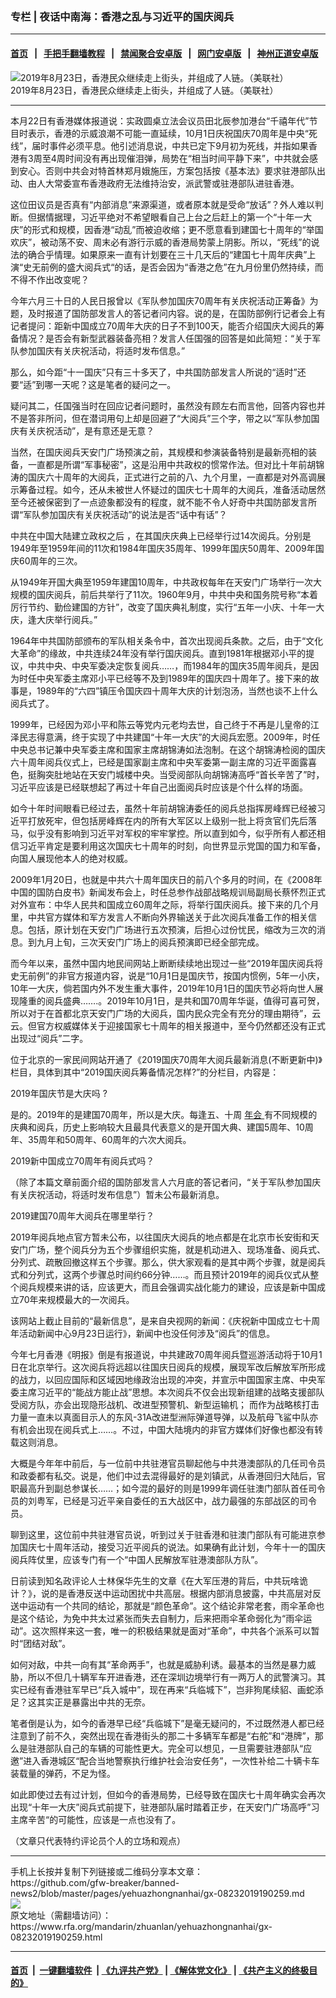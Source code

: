 ### 专栏 | 夜话中南海：香港之乱与习近平的国庆阅兵
------------------------

#### [首页](https://github.com/gfw-breaker/banned-news2/blob/master/README.md) &nbsp;&nbsp;|&nbsp;&nbsp; [手把手翻墙教程](https://github.com/gfw-breaker/guides/wiki) &nbsp;&nbsp;|&nbsp;&nbsp; [禁闻聚合安卓版](https://github.com/gfw-breaker/bn-android) &nbsp;&nbsp;|&nbsp;&nbsp; [网门安卓版](https://github.com/oGate2/oGate) &nbsp;&nbsp;|&nbsp;&nbsp; [神州正道安卓版](https://github.com/SzzdOgate/update) 



<div id="headerimg">
 <img alt="2019年8月23日，香港民众继续走上街头，并组成了人链。（美联社）" src="https://www.rfa.org/mandarin/zhuanlan/yehuazhongnanhai/gx-08232019190259.html/hj823.jpg/@@images/737ac9ad-09d5-4099-acf9-647940483bfd.jpeg" title="2019年8月23日，香港民众继续走上街头，并组成了人链。（美联社）"/>
 <div id="headerimgcontents">
  <div id="headerimgcaption">
   <span>
    2019年8月23日，香港民众继续走上街头，并组成了人链。（美联社）
   </span>
   <!-- zoomattribute -->
  </div>
  <!-- headerimgcaption -->
 </div>
 <!-- headerimagecontents -->
</div>

<hr/>
<div id="storytext">
 <div>
  <div class="slot_header">
  </div>
 </div>
 <p>
  本月22日有香港媒体报道说：实政圆桌立法会议员田北辰参加港台“千禧年代”节目时表示，香港的示威浪潮不可能一直延续，10月1日庆祝国庆70周年是中央“死线”，届时事件必须平息。他引述消息说，中共已定下9月初为死线，并指如果香港有3周至4周时间没有再出现催泪弹，局势在“相当时间平静下来”，中共就会感到安心。否则中共会对特首林郑月娥施压，方案包括按《基本法》要求驻港部队出动、由人大常委宣布香港政府无法维持治安，派武警或驻港部队进驻香港。
 </p>
 <p>
  这位田议员是否真有“内部消息”来源渠道，或者原本就是受命“放话”？外人难以判断。但据情据理，习近平绝对不希望眼看自己上台之后赶上的第一个“十年一大庆”的形式和规模，因香港“动乱”而被迫收缩；更不愿意看到建国七十周年的“举国欢庆”，被动荡不安、周末必有游行示威的香港局势蒙上阴影。所以，“死线”的说法的确合乎情理。如果原来一直有计划要在三十几天后的“建国七十周年庆典”上演“史无前例的盛大阅兵式“的话，是否会因为“香港之危”在九月份里仍然持续，而不得不作出改变呢？
 </p>
 <p>
  今年六月三十日的人民日报曾以《军队参加国庆70周年有关庆祝活动正筹备》为题，及时报道了国防部发言人的答记者问内容。说的是，在国防部例行记者会上有记者提问：距新中国成立70周年大庆的日子不到100天，能否介绍国庆大阅兵的筹备情况？是否会有新型武器装备亮相？发言人任国强的回答是如此简短：“关于军队参加国庆有关庆祝活动，将适时发布信息。”
 </p>
 <p>
  那么，如今距“十一国庆”只有三十多天了，中共国防部发言人所说的“适时”还要“适”到哪一天呢？这是笔者的疑问之一。
 </p>
 <p>
  疑问其二，任国强当时在回应记者问题时，虽然没有顾左右而言他，回答内容也并不是答非所问，但在潜词用句上却是回避了“大阅兵”三个字，带之以“军队参加国庆有关庆祝活动”，是有意还是无意？
 </p>
 <p>
  当然，在国庆阅兵天安门广场预演之前，其规模和参演装备特别是最新亮相的装备，一直都是所谓“军事秘密”，这是沿用中共政权的惯常作法。但对比十年前胡锦涛的国庆六十周年的大阅兵，正式进行之前的八、九个月里，一直都是对外高调展示筹备过程。如今，还从未被世人怀疑过的国庆七十周年的大阅兵，准备活动居然至今还被保密到了一点迹象都没有的程度，就不能不令人好奇中共国防部发言所谓“军队参加国庆有关庆祝活动”的说法是否“话中有话”？
 </p>
 <p>
  中共在中国大陆建立政权之后 ，在其国庆庆典上已经举行过14次阅兵。分别是1949年至1959年间的11次和1984年国庆35周年、1999年国庆50周年、2009年国庆60周年的三次。
 </p>
 <p>
  从1949年开国大典至1959年建国10周年，中共政权每年在天安门广场举行一次大规模的国庆阅兵，前后共举行了11次。1960年9月，中共中央和国务院号称“本着厉行节约、勤俭建国的方针”，改变了国庆典礼制度，实行“五年一小庆、十年一大庆，逢大庆举行阅兵。”
 </p>
 <p>
  1964年中共国防部颁布的军队相关条令中，首次出现阅兵条款。之后，由于“文化大革命”的缘故，中共连续24年没有举行国庆阅兵。直到1981年根据邓小平的提议，中共中央、中央军委决定恢复阅兵……，而1984年的国庆35周年阅兵，是因为时任中央军委主席邓小平已经等不及到1989年的国庆四十周年了。接下来的故事是，1989年的“六四”镇压令国庆四十周年大庆的计划泡汤，当然也谈不上什么阅兵式了。
 </p>
 <p>
  1999年，已经因为邓小平和陈云等党内元老均去世，自己终于不再是儿皇帝的江泽民志得意满，终于实现了中共建国“十年一大庆”的大阅兵宏愿。2009年，时任中央总书记兼中央军委主席和国家主席胡锦涛如法泡制。在这个胡锦涛检阅的国庆六十周年阅兵仪式上，已经是国家副主席和中央军委第一副主席的习近平面露喜色，挺胸突肚地站在天安门城楼中央。当受阅部队向胡锦涛高呼“首长辛苦了”时，习近平应该是已经联想起了再过十年自己出面阅兵时应该是个什么样的场面。
 </p>
 <p>
  如今十年时间眼看已经过去，虽然十年前胡锦涛委任的阅兵总指挥房峰辉已经被习近平打放死牢，但包括房峰辉在内的所有大军区以上级别一批上将贪官们先后落马，似乎没有影响到习近平对军权的牢牢掌控。所以直到如今，似乎所有人都还相信习近平肯定是要利用这次国庆七十周年的时刻，向世界显示党国的国力和军备，向国人展现他本人的绝对权威。
 </p>
 <p>
  2009年1月20日，也就是中共六十周年国庆日的前八个多月的时间，在《2008年中国的国防白皮书》新闻发布会上，时任总参作战部战略规训局副局长蔡怀烈正式对外宣布：中华人民共和国成立60周年之际，将举行国庆阅兵。接下来的几个月里，中共官方媒体和军方发言人不断向外界输送关于此次阅兵准备工作的相关信息。包括，原计划在天安门广场进行五次预演，后担心过份忧民，缩改为三次的消息。到九月上旬，三次天安门广场上的阅兵预演即已经全部完成。
 </p>
 <p>
  而今年以来，虽然中国内地民间网站上断断续续地出现过一些“2019年国庆阅兵将史无前例”的非官方报道内容，说是“10月1日是国庆节，按国内惯例，5年一小庆，10年一大庆，倘若国内外不发生重大事件，2019年10月1日的国庆节必将向世人展现隆重的阅兵盛典…….。2019年10月1日，是共和国70周年华诞，值得可喜可贺，所以对于在首都北京天安门广场的大阅兵，国内民众完全有充分的理由期待”，云云。但官方权威媒体关于迎接国家七十周年的相关报道中，至今仍然都还没有正式出现过“阅兵”二字。
 </p>
 <p>
  位于北京的一家民间网站开通了《2019国庆70周年大阅兵最新消息(不断更新中)》栏目，具体到其中“2019国庆阅兵筹备情况怎样?”的分栏目，内容是：
 </p>
 <p>
  2019年国庆节是大庆吗 ?
 </p>
 <p>
  是的。2019年的是建国70周年，所以是大庆。每逢五、十周
  <a href="http://bj.bendibao.com/tour/2013111/92982.shtm" target="_blank">
   年会
  </a>
  有不同规模的庆典和阅兵，历史上影响较大且最具代表意义的是开国大典、建国5周年、10周年、35周年和50周年、60周年的六次大阅兵。
 </p>
 <p>
  2019新中国成立70周年有阅兵式吗？
 </p>
 <p>
  （除了本篇文章前面介绍的国防部发言人六月底的答记者问，“关于军队参加国庆有关庆祝活动，将适时发布信息”）暂未公布最新消息。
 </p>
 <p>
  2019建国70周年大阅兵在哪里举行？
 </p>
 <p>
  2019年阅兵地点官方暂未公布，以往国庆大阅兵的地点都是在北京市长安街和天安门广场，整个阅兵分为五个步骤组织实施，就是机动进入、现场准备、阅兵式、分列式、疏散回撤这样五个步骤。那么，供大家观看的是其中两个步骤，就是阅兵式和分列式，这两个步骤总时间约66分钟……。而且预计2019年的阅兵仪式从整个阅兵规模来讲的话，应该更大，而且会强调实战化能力的建设，应该是新中国成立70年来规模最大的一次阅兵。
 </p>
 <p>
  该网站上截止目前的“最新信息”，是来自央视网的新闻：《庆祝新中国成立七十周年活动新闻中心9月23日运行》，新闻中也没任何涉及“阅兵”的信息。
 </p>
 <p>
  今年七月香港《明报》倒是有报道说，中共建政70周年阅兵暨巡游活动将于10月1日在北京举行。这次阅兵将远超以往国庆日阅兵的规模，展现军改后解放军所形成的战力，以回应国际和区域因地缘政治出现的冲突，并宣示中国国家主席、中央军委主席习近平的“能战方能止战”思想。本次阅兵不仅会出现新组建的战略支援部队受阅方队，亦会出现隐形战机、改进型预警机、新型运输机； 而作为战略核打击力量一直未以真面目示人的东风-31A改进型洲际弹道导弹，以及航母飞鲨中队亦有机会出现在阅兵式上……。不过，中国大陆境内的非官方媒体们好像也都没有转载这则消息。
 </p>
 <p>
  大概是今年年中前后，与一位前中共驻港官员聊起他与中共港澳部队的几任司令员和政委都有私交。说是，他们中过去混得最好的是刘镇武，从香港回归大陆后，官职最高升到副总参谋长……；如今混的最好的则是1999年调任驻澳门部队首任司令员的刘粤军，已经是习近平亲自委任的五大战区中，战力最强的东部战区的司令员。
 </p>
 <p>
  聊到这里，这位前中共驻港官员说，听到过关于驻香港和驻澳门部队有可能进京参加国庆七十周年活动，接受习近平阅兵的说法。如果确有此计划，今年十一的国庆阅兵阵仗里，应该专门有一个“中国人民解放军驻港澳部队方队”。
 </p>
 <p>
  日前读到知名政评论人士林保华先生的文章《在大军压港的背后，中共玩啥诡计？》，说的是香港反送中运动困扰中共高层。根据内部消息披露，中共高层对反送中运动有一个共同的结论，那就是“颜色革命”。这个结论非常老套，雨伞革命也是这个结论，为免中共太过紧张而失去自制力，后来把雨伞革命弱化为“雨伞运动”。这次照样来这一套，唯一的积极结果就是面对“革命”，中共各个派系可以暂时“团结对敌”。
 </p>
 <p>
  如何对敌，中共一向有其“革命两手”，也就是威胁利诱。最基本的当然是暴力威胁，所以不但几十辆军车开进香港，还在深圳边境举行有一两万人的武警演习。其实已经有香港驻军早已“兵入城中”，现在再来“兵临城下”，岂非狗尾续貂、画蛇添足？这其实正是暴露出中共的无奈。
 </p>
 <p>
  笔者倒是认为，如今的香港早已经“兵临城下”是毫无疑问的，不过既然港人都已经注意到了前不久，突然出现在香港街头的那二十多辆军车都是“右舵”和“港牌”，那么是驻港部队自己的车辆的可能性更大。完全可以想见，一旦需要驻港部队“应邀”进入香港城区“配合当地警察执行维护社会治安任务”，一次性补给二十辆卡车装载量的弹药，不足为怪。
 </p>
 <p>
  如此即使过去有过计划，但如今的香港局势，已经导致在国庆七十周年确实会再次出现“十年一大庆”阅兵式前提下，驻港部队届时踏着正步，在天安门广场高呼”习主席辛苦“的可能性，应该是一点也没有了。
 </p>
 <p>
  （文章只代表特约评论员个人的立场和观点）
 </p>
</div>

<hr/>
手机上长按并复制下列链接或二维码分享本文章：<br/>
https://github.com/gfw-breaker/banned-news2/blob/master/pages/yehuazhongnanhai/gx-08232019190259.md <br/>
<a href='https://github.com/gfw-breaker/banned-news2/blob/master/pages/yehuazhongnanhai/gx-08232019190259.md'><img src='https://github.com/gfw-breaker/banned-news2/blob/master/pages/yehuazhongnanhai/gx-08232019190259.md.png'/></a> <br/>
原文地址（需翻墙访问）：https://www.rfa.org/mandarin/zhuanlan/yehuazhongnanhai/gx-08232019190259.html


------------------------
#### [首页](https://github.com/gfw-breaker/banned-news2/blob/master/README.md) &nbsp;|&nbsp; [一键翻墙软件](https://github.com/gfw-breaker/nogfw/blob/master/README.md) &nbsp;| [《九评共产党》](https://github.com/gfw-breaker/9ping.md/blob/master/README.md#九评之一评共产党是什么) | [《解体党文化》](https://github.com/gfw-breaker/jtdwh.md/blob/master/README.md) | [《共产主义的终极目的》](https://github.com/gfw-breaker/gczydzjmd.md/blob/master/README.md)

